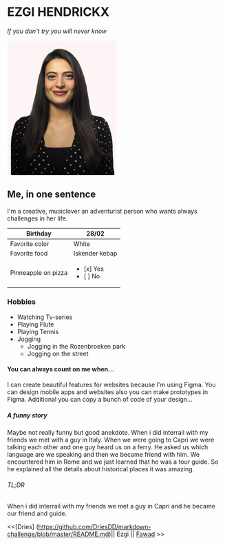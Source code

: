 
# EZGI HENDRICKX 

*If you don't try you will never know* 

![MY photo](/myphoto.jpg)

## Me, in one sentence
I'm a creative, musiclover an adventurist person who wants always challenges in her life.

Birthday    | 28/02
------------ | -------------
Favorite color|  White
Favorite food| Iskender kebap
Pinneapple on pizza|<ul><li>[x] Yes</li><li>[ ] No</li></ul>

### Hobbies 

 - Watching Tv-series
 - Playing Flute
 - Playing Tennis
 - Jogging
    - Jogging in the Rozenbroeken park
    - Jogging on the street 
>

#### You can always count on me when... 

I can create beautiful features for websites because I'm using Figma. You can design mobile apps and websites also you can make prototypes in Figma. Additional you can copy a bunch of code of your design...

##### A funny story 
Maybe not really funny but good anekdote.
When i did interrail with my friends we met with a guy in Italy. When we were going to Capri we were talking each other and one guy heard us on a ferry. He asked us which language are we speaking and then we became friend with him. We encountered him in Rome and we just learned that he was a tour guide. So he explained all the details about historical places it was amazing. 

###### TL;DR 

When i did interrail with my friends we met a guy in Capri and he became our friend and guide.

<<[Dries] (https://github.com/DriesDD/markdown-challenge/blob/master/README.md)|| Ezgi || [Fawad](https://github.com/fawadrafique/markdown-challenge/blob/master/README.md) >>
